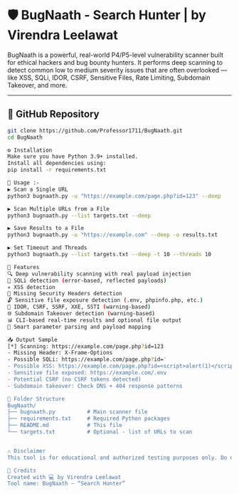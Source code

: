 # 🛡️ BugNaath - Search Hunter | by Virendra Leelawat

BugNaath is a powerful, real-world P4/P5-level vulnerability scanner built for ethical hackers and bug bounty hunters. It performs deep scanning to detect common low to medium severity issues that are often overlooked — like XSS, SQLi, IDOR, CSRF, Sensitive Files, Rate Limiting, Subdomain Takeover, and more.

---

## 🔗 GitHub Repository
```bash
git clone https://github.com/Professor1711/BugNaath.git
cd BugNaath

⚙️ Installation
Make sure you have Python 3.9+ installed.
Install all dependencies using:
pip install -r requirements.txt

🚀 Usage :-
▶️ Scan a Single URL
python3 bugnaath.py -u "https://example.com/page.php?id=123" --deep

▶️ Scan Multiple URLs from a File
python3 bugnaath.py --list targets.txt --deep

▶️ Save Results to a File
python3 bugnaath.py -u "https://example.com" --deep -o results.txt

▶️ Set Timeout and Threads
python3 bugnaath.py --list targets.txt --deep -t 10 --threads 10

🧠 Features
🔍 Deep vulnerability scanning with real payload injection
🧬 SQLi detection (error-based, reflected payloads)
✳️ XSS detection
🛑 Missing Security Headers detection
🔓 Sensitive file exposure detection (.env, phpinfo.php, etc.)
🔐 IDOR, CSRF, SSRF, XXE, SSTI (warning-based)
🌐 Subdomain Takeover detection (warning-based)
📊 CLI-based real-time results and optional file output
🧠 Smart parameter parsing and payload mapping

📥 Output Sample
[*] Scanning: https://example.com/page.php?id=123
- Missing Header: X-Frame-Options
- Possible SQLi: https://example.com/page.php?id='
- Possible XSS: https://example.com/page.php?id=<script>alert(1)</script>
- Sensitive file exposed: https://example.com/.env
- Potential CSRF (no CSRF tokens detected)
- Subdomain takeover: Check DNS + 404 response patterns

📁 Folder Structure
BugNaath/
├── bugnaath.py          # Main scanner file
├── requirements.txt     # Required Python packages
├── README.md            # This file
└── targets.txt          # Optional - list of URLs to scan


⚠️ Disclaimer
This tool is for educational and authorized testing purposes only. Do not use it against any target without proper permission. The author is not responsible for any misuse or damage caused.

💬 Credits
Created with 💻 by Virendra Leelawat
Tool name: BugNaath – “Search Hunter”
